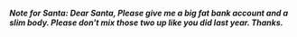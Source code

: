 _**Note for Santa: Dear Santa, Please give me a big fat bank account and a slim body. Please don't mix those two up like you did last year. Thanks.**_

